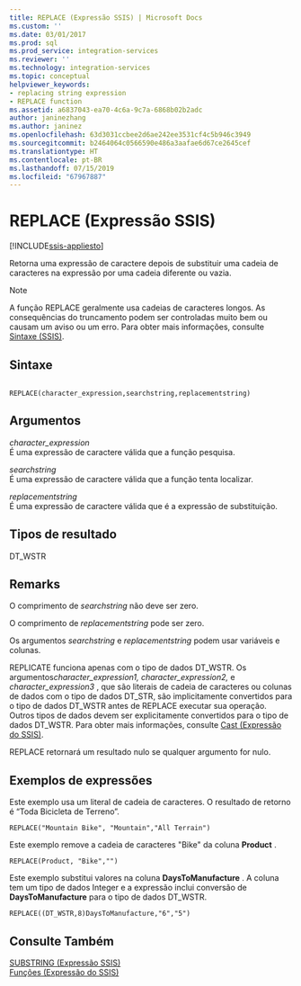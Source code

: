 ```yaml
---
title: REPLACE (Expressão SSIS) | Microsoft Docs
ms.custom: ''
ms.date: 03/01/2017
ms.prod: sql
ms.prod_service: integration-services
ms.reviewer: ''
ms.technology: integration-services
ms.topic: conceptual
helpviewer_keywords:
- replacing string expression
- REPLACE function
ms.assetid: a6837043-ea70-4c6a-9c7a-6868b02b2adc
author: janinezhang
ms.author: janinez
ms.openlocfilehash: 63d3031ccbee2d6ae242ee3531cf4c5b946c3949
ms.sourcegitcommit: b2464064c0566590e486a3aafae6d67ce2645cef
ms.translationtype: HT
ms.contentlocale: pt-BR
ms.lasthandoff: 07/15/2019
ms.locfileid: "67967887"
---
```

# <a name="replace-ssis-expression"></a>REPLACE (Expressão SSIS)

[!INCLUDE[ssis-appliesto](../../includes/ssis-appliesto-ssvrpluslinux-asdb-asdw-xxx.md)]


  Retorna uma expressão de caractere depois de substituir uma cadeia de caracteres na expressão por uma cadeia diferente ou vazia.  
  
> [!NOTE]  
>  A função REPLACE geralmente usa cadeias de caracteres longos. As consequências do truncamento podem ser controladas muito bem ou causam um aviso ou um erro. Para obter mais informações, consulte [Sintaxe &#40;SSIS&#41;](../../integration-services/expressions/syntax-ssis.md).  
  
## <a name="syntax"></a>Sintaxe  
  
```  
  
REPLACE(character_expression,searchstring,replacementstring)  
```  
  
## <a name="arguments"></a>Argumentos  
 *character_expression*  
 É uma expressão de caractere válida que a função pesquisa.  
  
 *searchstring*  
 É uma expressão de caractere válida que a função tenta localizar.  
  
 *replacementstring*  
 É uma expressão de caractere válida que é a expressão de substituição.  
  
## <a name="result-types"></a>Tipos de resultado  
 DT_WSTR  
  
## <a name="remarks"></a>Remarks  
 O comprimento de *searchstring* não deve ser zero.  
  
 O comprimento de *replacementstring* pode ser zero.  
  
 Os argumentos *searchstring* e *replacementstring* podem usar variáveis e colunas.  
  
 REPLICATE funciona apenas com o tipo de dados DT_WSTR. Os argumentos*character_expression1, character_expression2,* e *character_expression3* , que são literais de cadeia de caracteres ou colunas de dados com o tipo de dados DT_STR, são implicitamente convertidos para o tipo de dados DT_WSTR antes de REPLACE executar sua operação. Outros tipos de dados devem ser explicitamente convertidos para o tipo de dados DT_WSTR. Para obter mais informações, consulte [Cast &#40;Expressão do SSIS&#41;](../../integration-services/expressions/cast-ssis-expression.md).  
  
 REPLACE retornará um resultado nulo se qualquer argumento for nulo.  
  
## <a name="expression-examples"></a>Exemplos de expressões  
 Este exemplo usa um literal de cadeia de caracteres. O resultado de retorno é “Toda Bicicleta de Terreno”.  
  
```  
REPLACE("Mountain Bike", "Mountain","All Terrain")  
```  
  
 Este exemplo remove a cadeia de caracteres "Bike" da coluna **Product** .  
  
```  
REPLACE(Product, "Bike","")  
```  
  
 Este exemplo substitui valores na coluna **DaysToManufacture** . A coluna tem um tipo de dados Integer e a expressão inclui conversão de **DaysToManufacture** para o tipo de dados DT_WSTR.  
  
```  
REPLACE((DT_WSTR,8)DaysToManufacture,"6","5")  
```  
  
## <a name="see-also"></a>Consulte Também  
 [SUBSTRING &#40;Expressão SSIS&#41;](../../integration-services/expressions/substring-ssis-expression.md)   
 [Funções &#40;Expressão do SSIS&#41;](../../integration-services/expressions/functions-ssis-expression.md)  
  
  

